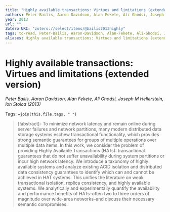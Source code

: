 ```yaml
---
title: "Highly available transactions: Virtues and limitations (extended version)"
authors: Peter Bailis, Aaron Davidson, Alan Fekete, Ali Ghodsi, Joseph M Hellerstein, Ion Stoica
year: 2013
url: ""
Zotero URI: "zotero://select/items/@bailis2013highly"
tags: to-read, Peter-Bailis, Aaron-Davidson, Alan-Fekete, Ali-Ghodsi, Joseph M-Hellerstein, Ion-Stoica
aliases: Highly available transactions: Virtues and limitations (extended version)
---
```


# Highly available transactions: Virtues and limitations (extended version)  
_Peter Bailis, Aaron Davidson, Alan Fekete, Ali Ghodsi, Joseph M Hellerstein, Ion Stoica (2013)_

Tags: `=join(this.file.tags, " ")`

> [!abstract]-
> To minimize network latency and remain online during server failures and network partitions, many modern distributed data storage systems eschew transactional functionality, which provides strong semantic guarantees for groups of multiple operations over multiple data items. In this work, we consider the problem of providing Highly Available Transactions (HATs): transactional guarantees that do not suffer unavailability during system partitions or incur high network latency. We introduce a taxonomy of highly available systems and analyze existing ACID isolation and distributed data consistency guarantees to identify which can and cannot be achieved in HAT systems. This unifies the literature on weak transactional isolation, replica consistency, and highly available systems. We analytically and experimentally quantify the availability and performance benefits of HATs–often two to three orders of magnitude over wide-area networks–and discuss their necessary semantic compromises.


